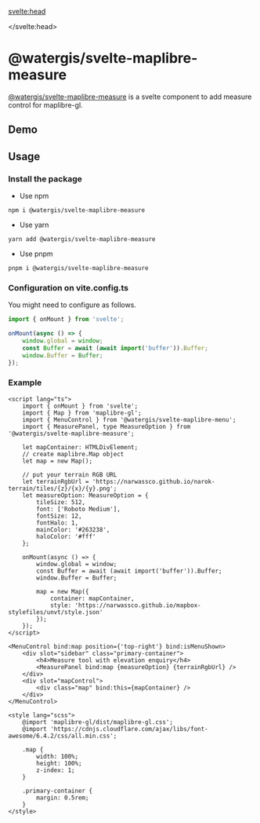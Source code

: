 <svelte:head>

<title>svelte-maplibre-measure | svelte-maplibre-components</title>
<meta name="twitter:title" content="svelte-maplibre-measure | svelte-maplibre-components" />
<meta property="og:title" content="svelte-maplibre-measure | svelte-maplibre-components" />

</svelte:head>

<script lang="ts">
  import Example from "./Example.svelte";
</script>

# @watergis/svelte-maplibre-measure

[@watergis/svelte-maplibre-measure](https://github.com/watergis/svelte-maplibre-components/tree/main/packages/measure) is a svelte component to add measure control for maplibre-gl.

## Demo

<Example />

## Usage

### Install the package

- Use npm

```
npm i @watergis/svelte-maplibre-measure
```

- Use yarn

```
yarn add @watergis/svelte-maplibre-measure
```

- Use pnpm

```
pnpm i @watergis/svelte-maplibre-measure
```

### Configuration on vite.config.ts

You might need to configure as follows.

```ts
import { onMount } from 'svelte';

onMount(async () => {
	window.global = window;
	const Buffer = await (await import('buffer')).Buffer;
	window.Buffer = Buffer;
});
```

### Example

```svelte
<script lang="ts">
	import { onMount } from 'svelte';
	import { Map } from 'maplibre-gl';
	import { MenuControl } from '@watergis/svelte-maplibre-menu';
	import { MeasurePanel, type MeasureOption } from '@watergis/svelte-maplibre-measure';

	let mapContainer: HTMLDivElement;
	// create maplibre.Map object
	let map = new Map();

	// put your terrain RGB URL
	let terrainRgbUrl = 'https://narwassco.github.io/narok-terrain/tiles/{z}/{x}/{y}.png';
	let measureOption: MeasureOption = {
		tileSize: 512,
		font: ['Roboto Medium'],
		fontSize: 12,
		fontHalo: 1,
		mainColor: '#263238',
		haloColor: '#fff'
	};

	onMount(async () => {
		window.global = window;
		const Buffer = await (await import('buffer')).Buffer;
		window.Buffer = Buffer;

		map = new Map({
			container: mapContainer,
			style: 'https://narwassco.github.io/mapbox-stylefiles/unvt/style.json'
		});
	});
</script>

<MenuControl bind:map position={'top-right'} bind:isMenuShown>
	<div slot="sidebar" class="primary-container">
		<h4>Measure tool with elevation enquiry</h4>
		<MeasurePanel bind:map {measureOption} {terrainRgbUrl} />
	</div>
	<div slot="mapControl">
		<div class="map" bind:this={mapContainer} />
	</div>
</MenuControl>

<style lang="scss">
	@import 'maplibre-gl/dist/maplibre-gl.css';
	@import 'https://cdnjs.cloudflare.com/ajax/libs/font-awesome/6.4.2/css/all.min.css';

	.map {
		width: 100%;
		height: 100%;
		z-index: 1;
	}

	.primary-container {
		margin: 0.5rem;
	}
</style>
```

